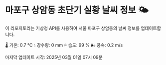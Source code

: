 
# 마포구 상암동 초단기 실황 날씨 정보 🌤️

이 리포지토리는 기상청 API를 사용하여 서울 마포구 상암동의 날씨 정보를 업데이트합니다. 

🌡️ 기온: 0.7 ℃
💧 강수량: 0 mm
💦 습도: 99 %
🌬️ 풍속: 0.2 m/s

마지막 업데이트 시각: 2025년 03월 01일 07시 09분    
